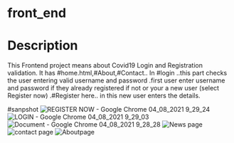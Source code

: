 # front_end

# Description
This Frontend project means about Covid19 Login and Registration validation. It has #home.html,#About,#Contact..
In #login ..this part checks the user entering valid username and password .first user enter username and password if they already registered 
if not or your a new user (select Register now) .#Register here.. in this new user enters  the details. 

#sanpshot
![REGISTER NOW - Google Chrome 04_08_2021 9_29_24](https://user-images.githubusercontent.com/88303467/128203183-67708b7a-7648-4e34-a48a-d9a16ed456d2.png)
![LOGIN - Google Chrome 04_08_2021 9_29_03](https://user-images.githubusercontent.com/88303467/128203193-672cb4b1-be73-4512-ba69-ac75eba6e2f0.png)
![Document - Google Chrome 04_08_2021 9_28_28](https://user-images.githubusercontent.com/88303467/128203204-e7180833-9f24-4841-9d95-5f0e1579032f.png)
![News page](https://user-images.githubusercontent.com/88303467/128203214-8860a00b-a75e-445b-a63b-8c818df20bd5.png)
![contact page](https://user-images.githubusercontent.com/88303467/128203217-680e754a-70be-43e1-ac5e-24dd058c7737.png)
![Aboutpage](https://user-images.githubusercontent.com/88303467/128204270-4a19f6a7-58f3-4455-8f59-47203ef55bb2.png)

